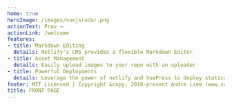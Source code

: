 ```yaml
---
home: true 
heroImage: /images/vuejsradar.png
actionText: Prøv →
actionLink: /welcome
features:
- title: Markdown Editing 
  details: Netlify's CMS provides a flexible Markdown Editor 
- title: Asset Management 
  details: Easily upload images to your repo with an uploader 
- title: Powerful Deployments
  details: Leverage the power of netlify and VuePress to deploy statically 
footer: MIT Licensed | Copyright &copy; 2018-present Andre Liem (www.vuejsradar.com) 
title: FRONT PAGE
---
```

